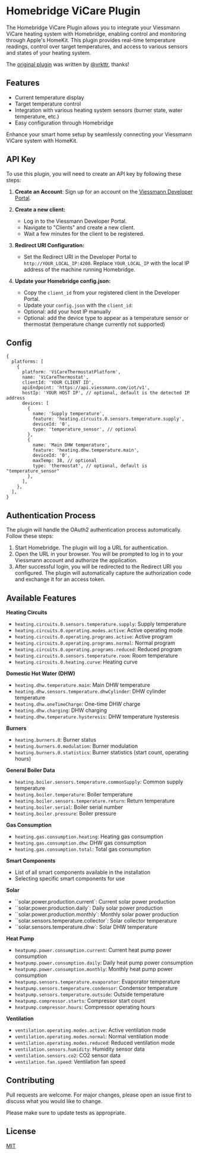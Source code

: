 # Homebridge ViCare Plugin

The Homebridge ViCare Plugin allows you to integrate your Viessmann ViCare heating system with Homebridge, enabling control and monitoring through Apple's HomeKit. This plugin provides real-time temperature readings, control over target temperatures, and access to various sensors and states of your heating system.

The [original plugin](https://github.com/vrkttr/homebridge-vicare) was written by [@vrkttr](https://github.com/vrkttr/), thanks!

## Features

- Current temperature display
- Target temperature control
- Integration with various heating system sensors (burner state, water temperature, etc.)
- Easy configuration through Homebridge

Enhance your smart home setup by seamlessly connecting your Viessmann ViCare system with HomeKit.

## API Key

To use this plugin, you will need to create an API key by following these steps:

1. **Create an Account**: Sign up for an account on the [Viessmann Developer Portal](https://app.developer.viessmann.com/).

2. **Create a new client:**

   - Log in to the Viessmann Developer Portal.
   - Navigate to "Clients" and create a new client.
   - Wait a few minutes for the client to be registered.

3. **Redirect URI Configuration:**

   - Set the Redirect URI in the Developer Portal to `http://YOUR_LOCAL_IP:4200`. Replace `YOUR_LOCAL_IP` with the local IP address of the machine running Homebridge.

4. **Update your Homebridge config.json:**
   - Copy the `client_id` from your registered client in the Developer Portal.
   - Update your `config.json` with the `client_id`:
   - Optional: add your host IP manually
   - Optional: add the device type to appear as a temperature sensor or thermostat (temperature change currently not supported)

## Config

```json5
{
  platforms: [
    {
      platform: 'ViCareThermostatPlatform',
      name: 'ViCareThermostat',
      clientId: 'YOUR CLIENT ID',
      apiEndpoint: 'https://api.viessmann.com/iot/v1',
      hostIp: 'YOUR HOST IP', // optional, default is the detected IP address
      devices: [
        {
          name: 'Supply temperature',
          feature: 'heating.circuits.0.sensors.temperature.supply',
          deviceId: '0',
          type: 'temperature_sensor', // optional
        },
        {
          name: 'Main DHW temperature',
          feature: 'heating.dhw.temperature.main',
          deviceId: '0',
          maxTemp: 38, // optional
          type: 'thermostat', // optional, default is "temperature_sensor"
        },
      ],
    },
  ],
}
```

## Authentication Process

The plugin will handle the OAuth2 authentication process automatically. Follow these steps:

1. Start Homebridge. The plugin will log a URL for authentication.
2. Open the URL in your browser. You will be prompted to log in to your Viessmann account and authorize the application.
3. After successful login, you will be redirected to the Redirect URI you configured. The plugin will automatically capture the authorization code and exchange it for an access token.

## Available Features

**Heating Circuits**

- `heating.circuits.0.sensors.temperature.supply`: Supply temperature
- `heating.circuits.0.operating.modes.active`: Active operating mode
- `heating.circuits.0.operating.programs.active`: Active program
- `heating.circuits.0.operating.programs.normal`: Normal program
- `heating.circuits.0.operating.programs.reduced`: Reduced program
- `heating.circuits.0.sensors.temperature.room`: Room temperature
- `heating.circuits.0.heating.curve`: Heating curve

**Domestic Hot Water (DHW)**

- `heating.dhw.temperature.main`: Main DHW temperature
- `heating.dhw.sensors.temperature.dhwCylinder`: DHW cylinder temperature
- `heating.dhw.oneTimeCharge`: One-time DHW charge
- `heating.dhw.charging`: DHW charging
- `heating.dhw.temperature.hysteresis`: DHW temperature hysteresis

**Burners**

- `heating.burners.0`: Burner status
- `heating.burners.0.modulation`: Burner modulation
- `heating.burners.0.statistics`: Burner statistics (start count, operating hours)

**General Boiler Data**

- `heating.boiler.sensors.temperature.commonSupply`: Common supply temperature
- `heating.boiler.temperature`: Boiler temperature
- `heating.boiler.sensors.temperature.return`: Return temperature
- `heating.boiler.serial`: Boiler serial number
- `heating.boiler.pressure`: Boiler pressure

**Gas Consumption**

- `heating.gas.consumption.heating`: Heating gas consumption
- `heating.gas.consumption.dhw`: DHW gas consumption
- `heating.gas.consumption.total`: Total gas consumption

**Smart Components**

- List of all smart components available in the installation
- Selecting specific smart components for use

**Solar**

- ``solar.power.production.current`: Current solar power production
- ``solar.power.production.daily`: Daily solar power production
- ``solar.power.production.monthly`: Monthly solar power production
- ``solar.sensors.temperature.collector`: Solar collector temperature
- ``solar.sensors.temperature.dhw`: Solar DHW temperature

**Heat Pump**

- `heatpump.power.consumption.current`: Current heat pump power consumption
- `heatpump.power.consumption.daily`: Daily heat pump power consumption
- `heatpump.power.consumption.monthly`: Monthly heat pump power consumption
- `heatpump.sensors.temperature.evaporator`: Evaporator temperature
- `heatpump.sensors.temperature.condensor`: Condensor temperature
- `heatpump.sensors.temperature.outside`: Outside temperature
- `heatpump.compressor.starts`: Compressor start count
- `heatpump.compressor.hours`: Compressor operating hours

**Ventilation**

- `ventilation.operating.modes.active`: Active ventilation mode
- `ventilation.operating.modes.normal`: Normal ventilation mode
- `ventilation.operating.modes.reduced`: Reduced ventilation mode
- `ventilation.sensors.humidity`: Humidity sensor data
- `ventilation.sensors.co2`: CO2 sensor data
- `ventilation.fan.speed`: Ventilation fan speed

## Contributing

Pull requests are welcome. For major changes, please open an issue first to discuss what you would like to change.

Please make sure to update tests as appropriate.

## License

[MIT](https://choosealicense.com/licenses/mit/)
